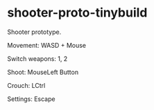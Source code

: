 # shooter-proto-tinybuild

Shooter prototype.

Movement: WASD + Mouse

Switch weapons: 1, 2

Shoot: MouseLeft Button

Crouch: LCtrl

Settings: Escape
